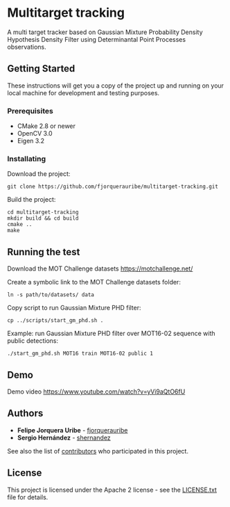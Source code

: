 # Multitarget tracking

A multi target tracker based on Gaussian Mixture Probability Density Hypothesis Density Filter using Determinantal Point Processes observations.

## Getting Started

These instructions will get you a copy of the project up and running on your local machine for development and testing purposes.

### Prerequisites

- CMake 2.8 or newer
- OpenCV 3.0
- Eigen 3.2

### Installating

Download the project:
```
git clone https://github.com/fjorquerauribe/multitarget-tracking.git
```

Build the project:
```
cd multitarget-tracking
mkdir build && cd build
cmake ..
make
```

## Running the test

Download the MOT Challenge datasets https://motchallenge.net/

Create a symbolic link to the MOT Challenge datasets folder:
```
ln -s path/to/datasets/ data
```

Copy script to run Gaussian Mixture PHD filter:
```
cp ../scripts/start_gm_phd.sh .
```

Example: run Gaussian Mixture PHD filter over MOT16-02 sequence with public detections:
```
./start_gm_phd.sh MOT16 train MOT16-02 public 1
```

## Demo

Demo video https://www.youtube.com/watch?v=yVi9aQtO6fU

## Authors

* **Felipe Jorquera Uribe** - [fjorquerauribe](https://github.com/fjorquerauribe)
* **Sergio Hernández** - [shernandez](https://github.com/sherna90)

See also the list of [contributors](https://github.com/fjorquerauribe/multitarget-tracking/graphs/contributors) who participated in this project.

## License

This project is licensed under the Apache 2 license - see the [LICENSE.txt](LICENSE.txt) file for details.